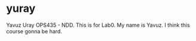 # yuray
Yavuz Uray OPS435 - NDD.
This is for Lab0.
My name is Yavuz.
I think this course gonna be hard.
